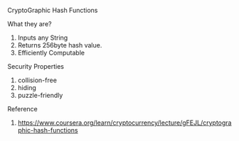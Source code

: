 CryptoGraphic Hash Functions

What they are?
1. Inputs any String
2. Returns 256byte hash value.
3. Efficiently Computable


Security Properties
1. collision-free
2. hiding
3. puzzle-friendly




Reference
1. https://www.coursera.org/learn/cryptocurrency/lecture/gFEJL/cryptographic-hash-functions